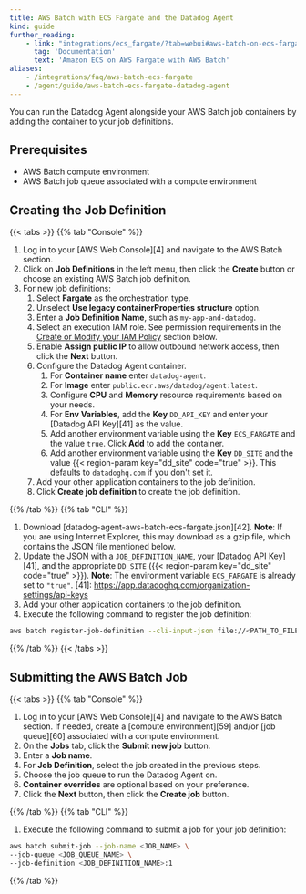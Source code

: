 ```yaml
---
title: AWS Batch with ECS Fargate and the Datadog Agent
kind: guide
further_reading:
    - link: "integrations/ecs_fargate/?tab=webui#aws-batch-on-ecs-fargate"
      tag: 'Documentation'
      text: 'Amazon ECS on AWS Fargate with AWS Batch'
aliases:
    - /integrations/faq/aws-batch-ecs-fargate
    - /agent/guide/aws-batch-ecs-fargate-datadog-agent
---
```


You can run the Datadog Agent alongside your AWS Batch job containers by adding the container to your job definitions.

## Prerequisites

* AWS Batch compute environment
* AWS Batch job queue associated with a compute environment

## Creating the Job Definition

{{< tabs >}}
{{% tab "Console" %}}

1. Log in to your [AWS Web Console][4] and navigate to the AWS Batch section.
2. Click on **Job Definitions** in the left menu, then click the **Create** button or choose an existing AWS Batch job definition.
3. For new job definitions:
    1. Select **Fargate** as the orchestration type.
    2. Unselect **Use legacy containerProperties structure** option. 
    3. Enter a **Job Definition Name**, such as `my-app-and-datadog`.
    4. Select an execution IAM role. See permission requirements in the [Create or Modify your IAM Policy](#create-or-modify-your-iam-policy) section below.
    5. Enable **Assign public IP** to allow outbound network access, then click the **Next** button.
    6. Configure the Datadog Agent container.
        1. For **Container name** enter `datadog-agent`.
        2. For **Image** enter `public.ecr.aws/datadog/agent:latest`.
        3. Configure **CPU** and **Memory** resource requirements based on your needs.
        4. For **Env Variables**, add the **Key** `DD_API_KEY` and enter your [Datadog API Key][41] as the value.
        5. Add another environment variable using the **Key** `ECS_FARGATE` and the value `true`. Click **Add** to add the container.
        6. Add another environment variable using the **Key** `DD_SITE` and the value {{< region-param key="dd_site" code="true" >}}. This defaults to `datadoghq.com` if you don't set it.
    7. Add your other application containers to the job definition.
    8. Click **Create job definition** to create the job definition.

{{% /tab %}}
{{% tab "CLI" %}}

1. Download [datadog-agent-aws-batch-ecs-fargate.json][42]. **Note**: If you are using Internet Explorer, this may download as a gzip file, which contains the JSON file mentioned below.
2. Update the JSON with a `JOB_DEFINITION_NAME`, your [Datadog API Key][41], and the appropriate `DD_SITE` ({{< region-param key="dd_site" code="true" >}}). **Note**: The environment variable `ECS_FARGATE` is already set to `"true"`.
[41]: https://app.datadoghq.com/organization-settings/api-keys
3. Add your other application containers to the job definition. 
4. Execute the following command to register the job definition:

```bash
aws batch register-job-definition --cli-input-json file://<PATH_TO_FILE>/datadog-agent-aws-batch-ecs-fargate.json
```

{{% /tab %}}
{{< /tabs >}}

## Submitting the AWS Batch Job

{{< tabs >}}
{{% tab "Console" %}}

1. Log in to your [AWS Web Console][4] and navigate to the AWS Batch section. If needed, create a [compute environment][59] and/or [job queue][60] associated with a compute environment.
2. On the **Jobs** tab, click the **Submit new job** button.
3. Enter a **Job name**.
4. For **Job Definition**, select the job created in the previous steps.
5. Choose the job queue to run the Datadog Agent on.
6. **Container overrides** are optional based on your preference.
7. Click the **Next** button, then click the **Create job** button.

{{% /tab %}}
{{% tab "CLI" %}}

1. Execute the following command to submit a job for your job definition:

```bash
aws batch submit-job --job-name <JOB_NAME> \
--job-queue <JOB_QUEUE_NAME> \
--job-definition <JOB_DEFINITION_NAME>:1
```

{{% /tab %}}